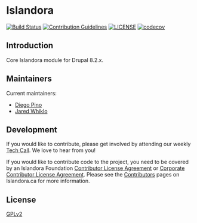 # Islandora
[![Build Status][1]](https://travis-ci.org/Islandora-CLAW/islandora)
[![Contribution Guidelines][2]](./CONTRIBUTING.md)
[![LICENSE][3]](./LICENSE)
[![codecov](https://codecov.io/gh/Islandora-CLAW/islandora/branch/master/graph/badge.svg)](https://codecov.io/gh/Islandora-CLAW/islandora)

## Introduction

Core Islandora module for Drupal 8.2.x.

## Maintainers

Current maintainers:

* [Diego Pino](https://github.com/diegopino)
* [Jared Whiklo](https://github.com/whikloj)

## Development

If you would like to contribute, please get involved by attending our weekly 
[Tech Call][4]. We love to hear from you!

If you would like to contribute code to the project, you need to be covered by 
an Islandora Foundation [Contributor License Agreement][5] or 
[Corporate Contributor License Agreement][6]. Please see the 
[Contributors][7] pages on Islandora.ca for more information.

## License

[GPLv2][8]

[1]: https://travis-ci.org/Islandora-CLAW/islandora.png?branch=8.x-1.x
[2]: http://img.shields.io/badge/CONTRIBUTING-Guidelines-blue.svg
[3]: https://img.shields.io/badge/license-GPLv2-blue.svg?style=flat-square
[4]: https://github.com/Islandora-CLAW/CLAW/wiki
[5]: http://islandora.ca/sites/default/files/islandora_cla.pdf
[6]: http://islandora.ca/sites/default/files/islandora_ccla.pdf
[7]: http://islandora.ca/resources/contributors
[8]: http://www.gnu.org/licenses/gpl-2.0.txt
